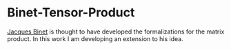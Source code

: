 # Binet-Tensor-Product
[Jacques Binet](http://mathshistory.st-andrews.ac.uk/Biographies/Binet.html) is thought to have developed the formalizations for the matrix product. In this work I am developing an extension to his idea.
